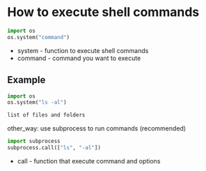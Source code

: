# How to execute shell commands

```python
import os
os.system("command")
```

- system - function to execute shell commands
- command - command you want to execute

## Example

```python
import os
os.system("ls -al")
```

```bash
list of files and folders
```

other_way: use subprocess to run commands (recommended)

```python
import subprocess
subprocess.call(["ls", "-al"])
```

- call - function that execute command and options
